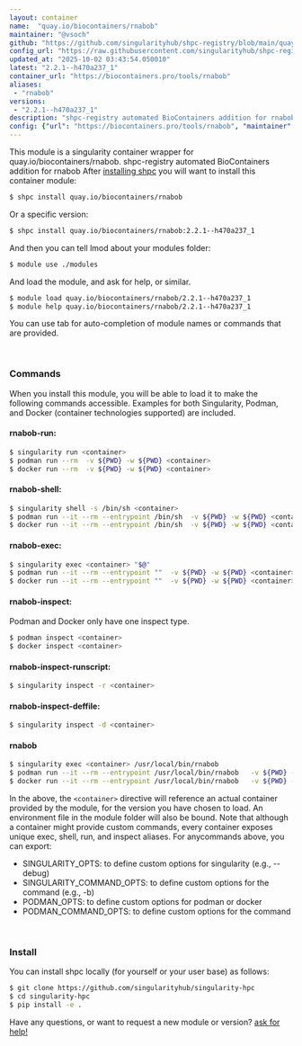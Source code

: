 ```yaml
---
layout: container
name:  "quay.io/biocontainers/rnabob"
maintainer: "@vsoch"
github: "https://github.com/singularityhub/shpc-registry/blob/main/quay.io/biocontainers/rnabob/container.yaml"
config_url: "https://raw.githubusercontent.com/singularityhub/shpc-registry/main/quay.io/biocontainers/rnabob/container.yaml"
updated_at: "2025-10-02 03:43:54.050010"
latest: "2.2.1--h470a237_1"
container_url: "https://biocontainers.pro/tools/rnabob"
aliases:
 - "rnabob"
versions:
 - "2.2.1--h470a237_1"
description: "shpc-registry automated BioContainers addition for rnabob"
config: {"url": "https://biocontainers.pro/tools/rnabob", "maintainer": "@vsoch", "description": "shpc-registry automated BioContainers addition for rnabob", "latest": {"2.2.1--h470a237_1": "sha256:5263f2bc5cc39767251be81b2045b2fb4f97aaa6ed14d52fdd8fedcda48052a7"}, "tags": {"2.2.1--h470a237_1": "sha256:5263f2bc5cc39767251be81b2045b2fb4f97aaa6ed14d52fdd8fedcda48052a7"}, "docker": "quay.io/biocontainers/rnabob", "aliases": {"rnabob": "/usr/local/bin/rnabob"}}
---
```


This module is a singularity container wrapper for quay.io/biocontainers/rnabob.
shpc-registry automated BioContainers addition for rnabob
After [installing shpc](#install) you will want to install this container module:


```bash
$ shpc install quay.io/biocontainers/rnabob
```

Or a specific version:

```bash
$ shpc install quay.io/biocontainers/rnabob:2.2.1--h470a237_1
```

And then you can tell lmod about your modules folder:

```bash
$ module use ./modules
```

And load the module, and ask for help, or similar.

```bash
$ module load quay.io/biocontainers/rnabob/2.2.1--h470a237_1
$ module help quay.io/biocontainers/rnabob/2.2.1--h470a237_1
```

You can use tab for auto-completion of module names or commands that are provided.

<br>

### Commands

When you install this module, you will be able to load it to make the following commands accessible.
Examples for both Singularity, Podman, and Docker (container technologies supported) are included.

#### rnabob-run:

```bash
$ singularity run <container>
$ podman run --rm  -v ${PWD} -w ${PWD} <container>
$ docker run --rm  -v ${PWD} -w ${PWD} <container>
```

#### rnabob-shell:

```bash
$ singularity shell -s /bin/sh <container>
$ podman run --it --rm --entrypoint /bin/sh  -v ${PWD} -w ${PWD} <container>
$ docker run --it --rm --entrypoint /bin/sh  -v ${PWD} -w ${PWD} <container>
```

#### rnabob-exec:

```bash
$ singularity exec <container> "$@"
$ podman run --it --rm --entrypoint ""  -v ${PWD} -w ${PWD} <container> "$@"
$ docker run --it --rm --entrypoint ""  -v ${PWD} -w ${PWD} <container> "$@"
```

#### rnabob-inspect:

Podman and Docker only have one inspect type.

```bash
$ podman inspect <container>
$ docker inspect <container>
```

#### rnabob-inspect-runscript:

```bash
$ singularity inspect -r <container>
```

#### rnabob-inspect-deffile:

```bash
$ singularity inspect -d <container>
```


#### rnabob

```bash
$ singularity exec <container> /usr/local/bin/rnabob
$ podman run --it --rm --entrypoint /usr/local/bin/rnabob   -v ${PWD} -w ${PWD} <container> -c " $@"
$ docker run --it --rm --entrypoint /usr/local/bin/rnabob   -v ${PWD} -w ${PWD} <container> -c " $@"
```



In the above, the `<container>` directive will reference an actual container provided
by the module, for the version you have chosen to load. An environment file in the
module folder will also be bound. Note that although a container
might provide custom commands, every container exposes unique exec, shell, run, and
inspect aliases. For anycommands above, you can export:

 - SINGULARITY_OPTS: to define custom options for singularity (e.g., --debug)
 - SINGULARITY_COMMAND_OPTS: to define custom options for the command (e.g., -b)
 - PODMAN_OPTS: to define custom options for podman or docker
 - PODMAN_COMMAND_OPTS: to define custom options for the command

<br>

### Install

You can install shpc locally (for yourself or your user base) as follows:

```bash
$ git clone https://github.com/singularityhub/singularity-hpc
$ cd singularity-hpc
$ pip install -e .
```

Have any questions, or want to request a new module or version? [ask for help!](https://github.com/singularityhub/singularity-hpc/issues)